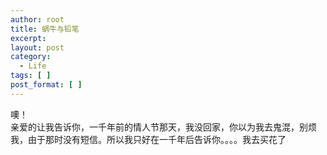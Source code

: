 ```yaml
---
author: root
title: 蜗牛与铅笔
excerpt:
layout: post
category:
  - Life
tags: [ ]
post_format: [ ]
---
```

噢！  
亲爱的让我告诉你，一千年前的情人节那天，我没回家，你以为我去鬼混，别烦我，由于那时没有短信。所以我只好在一千年后告诉你。。。。我去买花了
